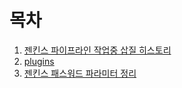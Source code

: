 # 목차

1. [젠킨스 파이프라인 작업중 삽질 히스토리](./dev_pipeline_job_history.md)
2. [plugins](./plugins.md)
3. [젠킨스 패스워드 파라미터 정리](./pw_param.md)
